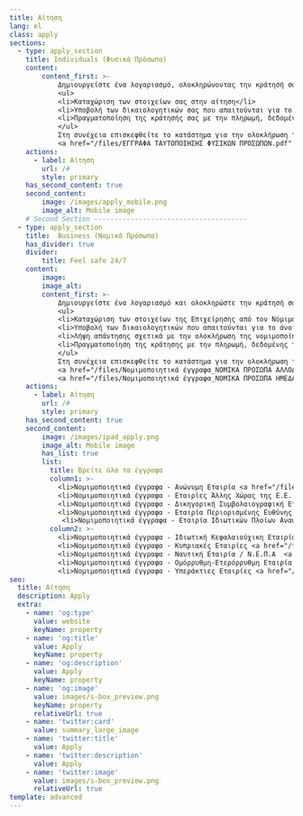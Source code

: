 ```yaml
---
title: Αίτηση
lang: el
class: apply
sections:
  - type: apply_section
    title: Individuals (Φυσικά Πρόσωπα)
    content: 
        content_first: >-
            Δημιουργείστε ένα λογαριασμό, ολοκληρώνοντας την κράτησή σας με 3 απλά βήματα:
            <ul>
            <li>Καταχώριση των στοιχείων σας στην αίτηση</li>
            <li>Υποβολή των δικαιολογητικών σας που απαιτούνται για το άνοιγμα λογαριασμού Φ.Π.</li>
            <li>Πραγματοποίηση της κράτησής σας με την πληρωμή, δεδομένης της ύπαρξης διαθεσιμότητας.</li>
            </ul>
            Στη συνέχεια επισκεφθείτε το κατάστημα για την ολοκλήρωση της σύμβασης και την παραλαβή των κλειδιών της θυρίδας σας.
            <a href="/files/ΕΓΓΡΑΦΑ ΤΑΥΤΟΠΟΙΗΣΗΣ ΦΥΣΙΚΩΝ ΠΡΟΣΩΠΩΝ.pdf" target="_blank" class="doc">Έγγραφα Ταυτοποίησης Φυσικών Προσώπων</a>
    actions:
      - label: Αίτηση
        url: /#
        style: primary 
    has_second_content: true
    second_content:
        image: /images/apply_mobile.png
        image_alt: Mobile image
    # Second Section --------------------------------------
  - type: apply_section
    title:  Business (Νομικά Πρόσωπα)
    has_divider: true
    divider: 
        title: Feel safe 24/7
    content: 
        image: 
        image_alt:
        content_first: >-
            Δημιουργείστε ένα λογαριασμό και ολοκληρώστε την κράτησή σας με απλά βήματα:
            <ul>
            <li>Καταχώριση των στοιχείων της Επιχείρησης από τον Νόμιμο Εκπρόσωπό της στην αίτηση</li>
            <li>Υποβολή των δικαιολογητικών που απαιτούνται για το άνοιγμα λογαριασμού Ν.Π. </li>
            <li>Λήψη απάντησης σχετικά με την ολοκλήρωση της νομιμοποίησης της Επιχείρησης από την Εταιρεία μας και σχετικά με τα πρόσωπα που θα έχουν πρόσβαση στη θυρίδα για λογαριασμό του Ν.Π.</li>
            <li>Πραγματοποίηση της κράτησης με την πληρωμή, δεδομένης της ύπαρξης διαθεσιμότητας. </li>
            </ul>
            Στη συνέχεια επισκεφθείτε το κατάστημα για την ολοκλήρωση της σύμβασης και την παραλαβή των κλειδιών της θυρίδας.
            <a href="/files/Νομιμοποιητικά έγγραφα_ΝΟΜΙΚΑ ΠΡΟΣΩΠΑ ΑΛΛΟΔΑΠΗΣ_ΓΕΝΙΚΑ.pdf" rel="noopener " target="_blank" class="doc">Νομιμοποιητικά έγγραφα - Νομικά Πρόσωπα Αλλοδαπής</a>
            <a href="/files/Νομιμοποιητικά έγγραφα_ΝΟΜΙΚΑ ΠΡΟΣΩΠΑ ΗΜΕΔΑΠΗΣ_ΓΕΝΙΚΑ.pdf" rel="noopener " target="_blank" class="doc">Νομιμοποιητικά έγγραφα - Νομικά Πρόσωπα Ημεδαπής</a>
    actions:
      - label: Αίτηση
        url: /#
        style: primary 
    has_second_content: true
    second_content:
        image: /images/ipad_apply.png
        image_alt: Mobile image
        has_list: true
        list: 
          title: Βρείτε όλα τα έγγραφα
          column1: >-
            <li>Νομιμοποιητικά έγγραφα - Ανώνυμη Εταιρία <a href="/files/Legal-Documents-AE.pdf" rel="noopener " target="_blank"></a></li>
            <li>Νομιμοποιητικά έγγραφα - Εταιρίες Άλλης Χώρας της Ε.Ε. <a href="/files/Legal-Documents-EU-Other-Country.pdf" target="_blank" rel="noopener "></a></li>
            <li>Νομιμοποιητικά έγγραφα - Δικηγορική Συμβολαιογραφική Εταιρία <a href="/files/Legal-Documents-Law-Firm-Notary-Company.pdf" rel="noopener " target="_blank"></a></li>
            <li>Νομιμοποιητικά έγγραφα - Εταιρία Περιορισμένης Ευθύνης <a href="/files/Legal-Documents-Limited-Liability-Company.pdf" target="_blank" rel="noopener "></a></li>
             <li>Νομιμοποιητικά έγγραφα - Εταιρία Ιδιωτικών Πλοίων Αναψυχής <a href="/files/Legal-Documents-Private-Pleasure-Boat-Company.pdf" rel="noopener " target="_blank"></a></li>
          column2: >-
            <li>Νομιμοποιητικά έγγραφα - Ιδιωτική Κεφαλαιούχικη Εταιρία <a href="/files/Legal-Documents-Private-Capital-Company.pdf" target="_blank"></a></li>
            <li>Νομιμοποιητικά έγγραφα - Κυπριακές Εταιρίες <a href="/files/Legal-Documents-Cypriot-Companies.pdf" target="_blank"></a></li>
            <li>Νομιμοποιητικά έγγραφα - Ναυτική Εταιρία / Ν.Ε.Π.Α  <a href="/files/Legal-Documents-Shipping-Company.pdf" target="_blank"></a></li>
            <li>Νομιμοποιητικά έγγραφα - Ομόρρυθμη-Ετερόρρυθμη Εταιρία  <a href="/files/Legal-Documents-General-Liability-Company.pdf" target="_blank"></a></li>
            <li>Νομιμοποιητικά έγγραφα - Υπεράκτιες Εταιρίες <a href="/files/Legal-Documents-Offshore-Companies.pdf"></a></li>
seo:
  title: Αίτηση
  description: Apply 
  extra:
    - name: 'og:type'
      value: website
      keyName: property
    - name: 'og:title'
      value: Apply
      keyName: property
    - name: 'og:description'
      value: Apply
      keyName: property
    - name: 'og:image'
      value: images/s-box_preview.png
      keyName: property
      relativeUrl: true
    - name: 'twitter:card'
      value: summary_large_image
    - name: 'twitter:title'
      value: Apply
    - name: 'twitter:description'
      value: Apply
    - name: 'twitter:image'
      value: images/s-box_preview.png
      relativeUrl: true
template: advanced
---
```


